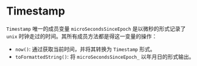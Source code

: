 # Timestamp
`Timestamp` 唯一的成员变量 `microSecondsSinceEpoch` 是以微秒的形式记录了 
`unix` 时钟走过的时间。其所有成员方法都是得这一变量的操作：
+ `now()`: 通过获取当前时间，并将其转换为 `Timestamp` 形式。
+ `toFormattedString()`: 将 `microSecondsSinceEpoch_` 以年月日的形式输出。